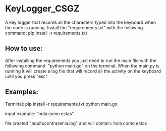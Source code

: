 # KeyLogger_CSGZ
A key logger that records all the characters typed into the keyboard when the code is running.
Install the "requirements.txt" with the following command: pip install -r requirements.txt
## How to use:
After installing the requirements you just need to run the main file with the following command: "python main.go"
on the terminal.
When the main.py is running it will create a log file that will record all the activity on the keyboard until you press "esc".
## Examples:
Terminal: 
pip install -r requirements.txt
python main.go

input example: "hola como estas"

file created "aquitucontrasenia.log" and will contain:
hola como estas
